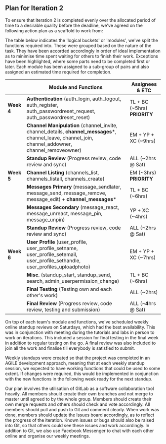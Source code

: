 ## Plan for Iteration 2
To ensure that iteration 2 is completed evenly over the allocated period of time to a desirable quality before the deadline, we've agreed on the following action plan as a scaffold to work from:

The table below indicates the 'logical buckets' or 'modules', we've split the functions required into. These were grouped based on the nature of the task. They have been accorded  accordingly in order of ideal implementation as to minimise time spent waiting for others to finish their work. Exceptions have been highlighted, where some parts need to be completed first or later. Each module has been assigned to a sub-group of pairs and also assigned an estimated time required for completion. 

|           |Module and Functions                                   |Assignees & ETC |
|-|-|-|
|**Week 4**    |**Authentication** (auth_login, auth_logout, auth_register, auth_passwordreset_request, auth_passwordreset_reset) | TL + BC (~5hrs) **__PRIORITY__** |
|           |**Channel Manipulation** (channel_invite, channel_details, **channel_messages***, channel_leave, channel_join, channel_addowner, channel_removeowner) | EM + YP + XC (~9hrs)|
|           |**Standup Review** (Progress review, code review and sync) | ALL (~2hrs @ Sat)|
|**Week 5**     |**Channel Listing** (channels_list, channels_listall, channels_create) | EM (~3hrs)  **__PRIORITY__**|
|           |**Messages Primary** (message_sendlater, message_send, message_remove, message_edit) + **channel_messages*** | TL + BC (~6hrs)|
|           |**Messages Secondary** (message_react, message_unreact, message_pin, message_unpin)| YP + XC (~4hrs) |
|           |**Standup Review** (Progress review, code review and sync) | ALL (~2hrs @ Sat)|
|**Week 6**     |**User Profile** (user_profile, user_profile_setname, user_profile_setemail, user_profile_sethandle, user_profiles_uploadphoto) | EM + YP + XC (~7hrs)|
|           |**Misc.** (standup_start, standup_send, search, admin_userpermission_change) | TL + BC (~6hrs)|
|           |**Final Testing** (Testing own and each other's work) | ALL (~2hrs)
|           |**Final Review** (Progress review, code review, testing and submission) |ALL (~**4**hrs @ Sat)|


On top of each team's module and functions, we've scheduled weekly online standup reviews on Saturdays, which had the best availability. This was in conjunction with meeting during the tutorials and labs in person to work on iterations. This included a session for final testing in the final week in addition to regular testing on the go. A final review was also included to join all the work and finalise till everybody is satisfied to submit. 

Weekly standups were created so that the project was completed in an AGILE development approach, meaning that at each weekly standup session, we expected to have working functions that could be used to some extent. If changes were required, this would be implemented in conjunction with the new functions in the following week ready for the next standup.

Our plan involves the utilisation of GitLab as a software collaboration tool heavily. All members should create their own branches and not merge to master until agreed to by the whole group. Members should create their own merge requests and others should check and vote accordingly. All members should pull and push to Git and comment clearly. When work was done, members should update the Issues board accordingly, as to reflect the progress of the iteration. Known issues or bugs should also be raised into Git, so that others could see these issues and work accordingly. In addition to Git, we also use Facebook Messenger to chat with each other online and organise our weekly meetings.

